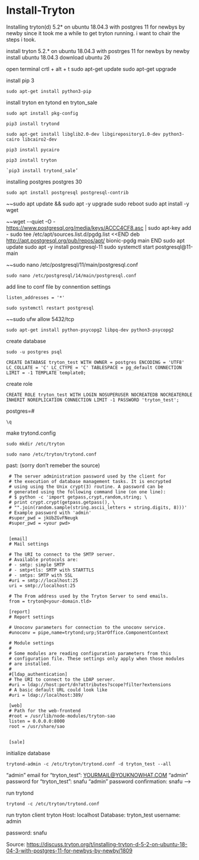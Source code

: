 # Install-Tryton
Installing tryton(d) 5.2* on ubuntu 18.04.3 with postgres 11 for newbys by newby
since it took me a while to get tryton running. i want to chair the steps i took.

install tryton 5.2.* on ubuntu 18.04.3 with postrges 11 for newbys by newby
install ubuntu 18.04.3
download ubuntu 26

open terminal
crtl + alt + t
sudo apt-get update
sudo apt-get upgrade

install pip 3
```
sudo apt-get install python3-pip
```
install tryton en tytond en tryton_sale

```
sudo apt install pkg-config
```

```
pip3 install trytond
```
```
sudo apt-get install libglib2.0-dev libgirepository1.0-dev python3-cairo libcairo2-dev
```
```
pip3 install pycairo
```
```
pip3 install tryton
```
```
`pip3 install trytond_sale’
```
installing postgres
postgres 30
```
sudo apt install postgresql postgresql-contrib
```

~~sudo apt update && sudo apt -y upgrade
sudo reboot
sudo apt install -y wget

~~wget --quiet -O - https://www.postgresql.org/media/keys/ACCC4CF8.asc | sudo apt-key add -
sudo tee /etc/apt/sources.list.d/pgdg.list <<END deb http://apt.postgresql.org/pub/repos/apt/ bionic-pgdg main END
sudo apt update
sudo apt -y install postgresql-11
sudo systemctl start postgresql@11-main


~~sudo nano /etc/postgresql/11/main/postgresql.conf

```
sudo nano /etc/postgresql/14/main/postgresql.conf
```

add line to conf file by connention settings

```
listen_addresses = '*'
```
```
sudo systemctl restart postgresql
```

~~sudo ufw allow 5432/tcp

```
sudo apt-get install python-psycopg2 libpq-dev python3-psycopg2
```

create database
```
sudo -u postgres psql
```
```
CREATE DATABASE tryton_test WITH OWNER = postgres ENCODING = 'UTF8' LC_COLLATE = 'C' LC_CTYPE = 'C' TABLESPACE = pg_default CONNECTION LIMIT = -1 TEMPLATE template0;
```

create role
```
CREATE ROLE tryton_test WITH LOGIN NOSUPERUSER NOCREATEDB NOCREATEROLE INHERIT NOREPLICATION CONNECTION LIMIT -1 PASSWORD 'tryton_test';
```
postgres=#
```
\q
```

make trytond.config
```
sudo mkdir /etc/tryton
```
```
sudo nano /etc/tryton/trytond.conf
```
past: (sorry don’t remeber the source)

```
 # The server administration password used by the client for
 # the execution of database management tasks. It is encrypted
 # using using the Unix crypt(3) routine. A password can be
 # generated using the following command line (on one line):
 # $ python -c 'import getpass,crypt,random,string; \
 # print crypt.crypt(getpass.getpass(), \
 # "".join(random.sample(string.ascii_letters + string.digits, 8)))'
 # Example password with 'admin'
 #super_pwd = jkUbZGvFNeugk
 #super_pwd = <your pwd>


 [email]
 # Mail settings

 # The URI to connect to the SMTP server.
 # Available protocols are:
 # - smtp: simple SMTP
 # - smtp+tls: SMTP with STARTTLS
 # - smtps: SMTP with SSL
 #uri = smtp://localhost:25
 uri = smtp://localhost:25

 # The From address used by the Tryton Server to send emails.
 from = tryton@<your-domain.tld>

 [report]
 # Report settings

 # Unoconv parameters for connection to the unoconv service.
 #unoconv = pipe,name=trytond;urp;StarOffice.ComponentContext

 # Module settings
 #
 # Some modules are reading configuration parameters from this
 # configuration file. These settings only apply when those modules
 # are installed.
 #
 #[ldap_authentication]
 # The URI to connect to the LDAP server.
 #uri = ldap://host:port/dn?attributes?scope?filter?extensions
 # A basic default URL could look like
 #uri = ldap://localhost:389/

 [web]
 # Path for the web-frontend
 #root = /usr/lib/node-modules/tryton-sao
 listen = 0.0.0.0:8000
 root = /usr/share/sao


 [sale]
```
initialize database
```
trytond-admin -c /etc/tryton/trytond.conf -d tryton_test --all
```
“admin” email for “tryton_test”: YOURMAIL@YOUKNOWHAT.COM
“admin” password for “tryton_test”: snafu
“admin” password confirmation: snafu
—>

run trytond
```
trytond -c /etc/tryton/trytond.conf
```
run tryton client
tryton
Host: localhost
Database: tryton_test
username: admin

password: snafu

Source: https://discuss.tryton.org/t/installing-tryton-d-5-2-on-ubuntu-18-04-3-with-postgres-11-for-newbys-by-newby/1809
